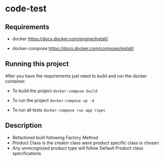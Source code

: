# code-test

## Requirements

- docker
  https://docs.docker.com/engine/install/

- docker-compose
  https://docs.docker.com/compose/install/

## Running this project

After you have the requirements just need to build and run the docker container:

- To build the project
  `docker-compose build`

- To run the project
  `docker-compose up -d`

- To run all tests
  `docker-compose run app rspec`

## Description

- Refactored built following Factory Method
- Product Class is the creator class were product specific class is chosen
- Any unrecognized product type will follow Default Product class specifications
